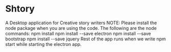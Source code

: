 # Shtory
A Desktop application for Creative story writers
NOTE: Please install the node package when you are using the code.
The following are the node commands:
npm install
npm install --save electron
npm install --save bootstrap
npm install --save jquery
Rest of the app runs when we write npm start while starting the electron app.
